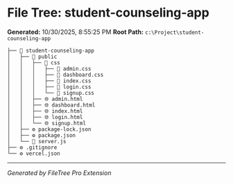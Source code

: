# File Tree: student-counseling-app

**Generated:** 10/30/2025, 8:55:25 PM
**Root Path:** `c:\Project\student-counseling-app`

```
├── 📁 student-counseling-app
│   ├── 📁 public
│   │   ├── 📁 css
│   │   │   ├── 🎨 admin.css
│   │   │   ├── 🎨 dashboard.css
│   │   │   ├── 🎨 index.css
│   │   │   ├── 🎨 login.css
│   │   │   └── 🎨 signup.css
│   │   ├── 🌐 admin.html
│   │   ├── 🌐 dashboard.html
│   │   ├── 🌐 index.html
│   │   ├── 🌐 login.html
│   │   └── 🌐 signup.html
│   ├── ⚙️ package-lock.json
│   ├── ⚙️ package.json
│   └── 📄 server.js
├── ⚙️ .gitignore
└── ⚙️ vercel.json
```

---
*Generated by FileTree Pro Extension*